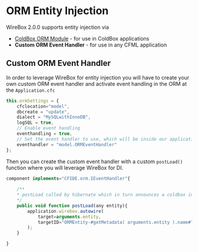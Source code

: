 # ORM Entity Injection
WireBox 2.0.0 supports entity injection via

* [ColdBox ORM Module](https://github.com/coldbox/cbox-cborm) - for use in ColdBox applications
* **Custom ORM Event Handler** - for use in any CFML application

## Custom ORM Event Handler

In order to leverage WireBox for entity injection you will have to create your own custom ORM event handler and activate event handling in the ORM at the `Application.cfc`

```js
this.ormSettings = {
	cfclocation="model",
	dbcreate = "update",
	dialect = "MySQLwithInnoDB",
	logSQL = true,
	// Enable event handling
	eventhandling = true,
	// Set the event handler to use, which will be inside our application or the default wirebox one
	eventhandler = "model.ORMEventHandler"
};
```

Then you can create the custom event handler with a custom `postLoad()` function where you will leverage WireBox for DI.

```js
component implements="CFIDE.orm.IEventHandler"{
    
    /**
	* postLoad called by hibernate which in turn announces a coldbox interception: ORMPostLoad
	*/
	public void function postLoad(any entity){
		application.wirebox.autowire( 
		    target=arguments.entity, 
		    targetID="ORMEntity-#getMetadata( arguments.entity ).name#" 
		);
	}

}
```
